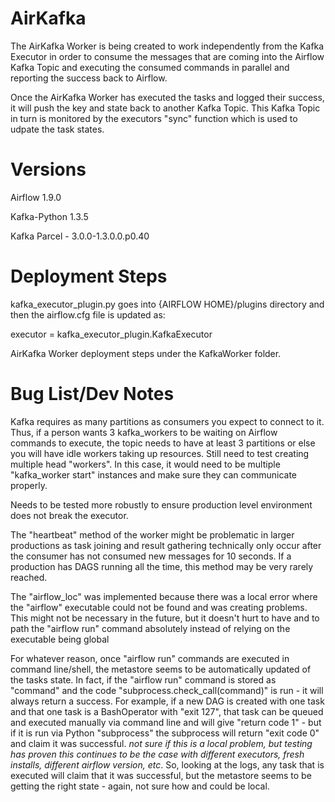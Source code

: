 # AirKafka

The AirKafka Worker is being created to work independently from the Kafka Executor in order to consume the messages that are coming into the Airflow Kafka Topic and executing the consumed commands in parallel and reporting the success back to Airflow.

Once the AirKafka Worker has executed the tasks and logged their success, it will push the key and state back to another Kafka Topic. This Kafka Topic in turn is monitored by the executors "sync" function which is used to udpate the task states.

Versions
============
  Airflow 1.9.0
  
  Kafka-Python 1.3.5
  
  Kafka Parcel - 3.0.0-1.3.0.0.p0.40
  
Deployment Steps
============

kafka_executor_plugin.py goes into {AIRFLOW HOME}/plugins directory and then the airflow.cfg file is updated as:

executor = kafka_executor_plugin.KafkaExecutor

AirKafka Worker deployment steps under the KafkaWorker folder.


Bug List/Dev Notes
============
  Kafka requires as many partitions as consumers you expect to connect to it. Thus, if a person wants 3 kafka_workers to be waiting on Airflow commands to execute, the topic needs to have at least 3 partitions or else you will have idle workers taking up resources.
    Still need to test creating multiple head "workers". In this case, it would need to be multiple "kafka_worker start" instances and make sure they can communicate properly.

  Needs to be tested more robustly to ensure production level environment does not break the executor.
  
  The "heartbeat" method of the worker might be problematic in larger productions as task joining and result gathering technically only occur after the consumer has not consumed new messages for 10 seconds. If a production has DAGS running all the time, this method may be very rarely reached.
  
  The "airflow_loc" was implemented because there was a local error where the "airflow" executable could not be found and was creating problems. This might not be necessary in the future, but it doesn't hurt to have and to path the "airflow run" command absolutely instead of relying on the executable being global
  
  For whatever reason, once "airflow run" commands are executed in command line/shell, the metastore seems to be automatically updated of the tasks state. In fact, if the "airflow run" command is stored as "command" and the code "subprocess.check_call(command)" is run - it will always return a success. For example, if a new DAG is created with one task and that one task is a BashOperator with "exit 127", that task can be queued and executed manually via command line and will give "return code 1" - but if it is run via Python "subprocess" the subprocess will return "exit code 0" and claim it was successful. *not sure if this is a local problem, but testing has proven this continues to be the case with different executors, fresh installs, different airflow version, etc*. So, looking at the logs, any task that is executed will claim that it was successful, but the metastore seems to be getting the right state - again, not sure how and could be local.
  
  


